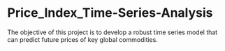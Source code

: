 # Price_Index_Time-Series-Analysis
The objective of this project is to develop a robust time series model that can predict future prices of key global commodities. 
